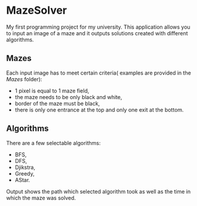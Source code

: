 # MazeSolver
My first programming project for my university. This application allows you to input an image of a maze and it outputs solutions created with different algorithms.
## Mazes
Each input image has to meet certain criteria( examples are provided in the <i>Mazes</i> folder):
- 1 pixel is equal to 1 maze field,
- the maze needs to be only black and white,
- border of the maze must be black,
- there is only one entrance at the top and only one exit at the bottom.
## Algorithms
There are a few selectable algorithms:
- BFS,
- DFS,
- Djikstra,
- Greedy,
- AStar.

Output shows the path which selected algorithm took as well as the time in which the maze was solved.
